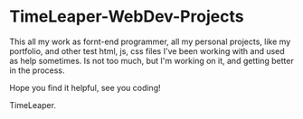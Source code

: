 # TimeLeaper-WebDev-Projects

This all my work as fornt-end programmer, all my personal projects, like my portfolio, and other test html, js, css files I've been working with and used as help sometimes.
Is not too much, but I'm working on it, and getting better in the process.

Hope you find it helpful,
see you coding!

TimeLeaper.
